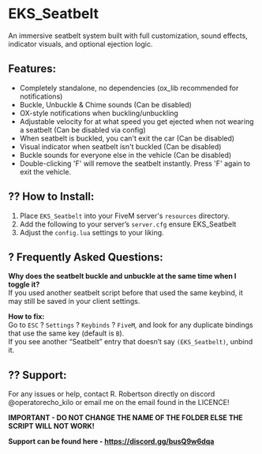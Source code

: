 # EKS_Seatbelt

An immersive seatbelt system built with full customization, sound effects, indicator visuals, and optional ejection logic.

##  Features:
- Completely standalone, no dependencies (ox_lib recommended for notifications)
- Buckle, Unbuckle & Chime sounds (Can be disabled)
- OX-style notifications when buckling/unbuckling
- Adjustable velocity for at what speed you get ejected when not wearing a seatbelt (Can be disabled via config)
- When seatbelt is buckled, you can't exit the car (Can be disabled)
- Visual indicator when seatbelt isn't buckled (Can be disabled)
- Buckle sounds for everyone else in the vehicle (Can be disabled)
- Double-clicking 'F' will remove the seatbelt instantly. Press 'F' again to exit the vehicle.

## ?? How to Install:
1. Place `EKS_Seatbelt` into your FiveM server's `resources` directory.
2. Add the following to your server’s `server.cfg`
   ensure EKS_Seatbelt
3. Adjust the `config.lua` settings to your liking.

## ? Frequently Asked Questions:
**Why does the seatbelt buckle and unbuckle at the same time when I toggle it?**  
If you used another seatbelt script before that used the same keybind, it may still be saved in your client settings.

**How to fix:**  
Go to `ESC` ? `Settings` ? `Keybinds` ? `FiveM`, and look for any duplicate bindings that use the same key (default is `B`).  
If you see another “Seatbelt” entry that doesn’t say `(EKS_Seatbelt)`, unbind it.

## ?? Support:
For any issues or help, contact R. Robertson directly on discord @operatorecho_kilo or email me on the email found in the LICENCE!

**IMPORTANT - DO NOT CHANGE THE NAME OF THE FOLDER ELSE THE SCRIPT WILL NOT WORK!**

**Support can be found here - https://discord.gg/busQ9w6dqa**
